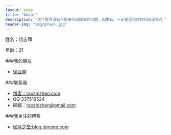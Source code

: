 ```yaml
---
layout: page
title: "About"
description: "这个世界没有不能用代码解决的问题，如果有，一定是因为你的代码没写对 "
header-img: "img/green.jpg"
---
```



姓名：饶志臻

年龄：21

###我的朋友

- [徐亚非](http://www.xuyafei.cn)

###联系我

- [博客：raozhizhen.com](http://raozhizhen.com)
- QQ:337519524
- 邮箱：raozhizhen@gmail.com

###我关注的博客
- [伽蓝之堂:blog.ibireme.com](http://blog.ibireme.com)







